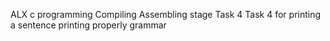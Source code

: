  ALX c programming 
Compiling
Assembling stage
 Task 4
 Task 4 for printing a sentence
printing properly grammar
